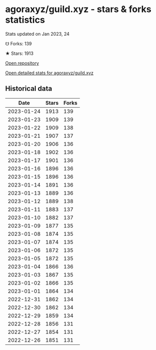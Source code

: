 # agoraxyz/guild.xyz - stars & forks statistics

Stats updated on Jan 2023, 24

☋ Forks: 139

★ Stars: 1913

[Open repository](https://github.com/agoraxyz/guild.xyz)

[Open detailed stats for agoraxyz/guild.xyz](https://reviewgithub.com/rep/agoraxyz/guild.xyz)

## Historical data
| Date | Stars | Forks |
|------|-------|-------|
| 2023-01-24 | 1913 | 139 | 
| 2023-01-23 | 1909 | 139 | 
| 2023-01-22 | 1909 | 138 | 
| 2023-01-21 | 1907 | 137 | 
| 2023-01-20 | 1906 | 136 | 
| 2023-01-18 | 1902 | 136 | 
| 2023-01-17 | 1901 | 136 | 
| 2023-01-16 | 1896 | 136 | 
| 2023-01-15 | 1896 | 136 | 
| 2023-01-14 | 1891 | 136 | 
| 2023-01-13 | 1889 | 136 | 
| 2023-01-12 | 1889 | 138 | 
| 2023-01-11 | 1883 | 137 | 
| 2023-01-10 | 1882 | 137 | 
| 2023-01-09 | 1877 | 135 | 
| 2023-01-08 | 1874 | 135 | 
| 2023-01-07 | 1874 | 135 | 
| 2023-01-06 | 1872 | 135 | 
| 2023-01-05 | 1872 | 135 | 
| 2023-01-04 | 1866 | 136 | 
| 2023-01-03 | 1867 | 135 | 
| 2023-01-02 | 1866 | 135 | 
| 2023-01-01 | 1864 | 134 | 
| 2022-12-31 | 1862 | 134 | 
| 2022-12-30 | 1862 | 134 | 
| 2022-12-29 | 1859 | 134 | 
| 2022-12-28 | 1856 | 131 | 
| 2022-12-27 | 1854 | 131 | 
| 2022-12-26 | 1851 | 131 | 


